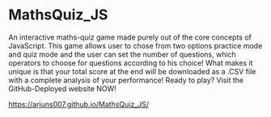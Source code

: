 # MathsQuiz_JS
An interactive maths-quiz game made purely out of the core concepts of JavaScript. This game allows user to chose from two options practice mode and quiz mode and the user can set the number of questions, which operators to choose for questions according to his choice! What makes it unique is that your total score at the end will be downloaded as a .CSV file with a complete analysis of your performance!
Ready to play? Visit the GitHub-Deployed website NOW!

https://arjuns007.github.io/MathsQuiz_JS/

